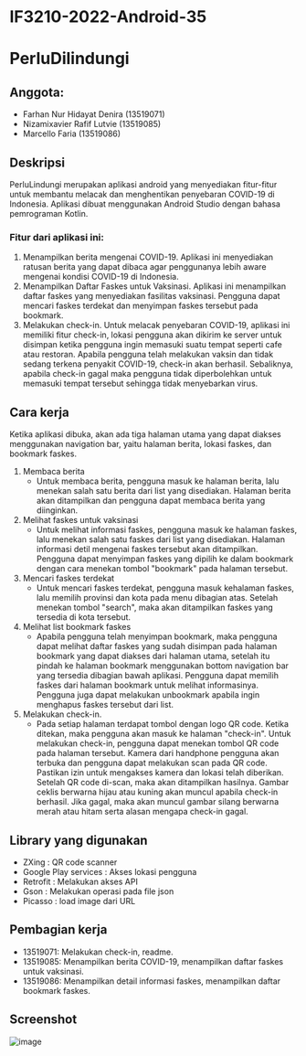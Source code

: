 # IF3210-2022-Android-35
# PerluDilindungi
## Anggota:
- Farhan Nur Hidayat Denira (13519071)
- Nizamixavier Rafif Lutvie (13519085)
- Marcello Faria            (13519086)

## Deskripsi
PerluLindungi merupakan aplikasi android yang menyediakan fitur-fitur untuk membantu melacak dan menghentikan penyebaran COVID-19 di Indonesia. Aplikasi dibuat menggunakan Android Studio dengan bahasa pemrograman Kotlin.
### Fitur dari aplikasi ini:
1. Menampilkan berita mengenai COVID-19. Aplikasi ini menyediakan ratusan berita yang dapat dibaca agar 
penggunanya lebih aware mengenai kondisi COVID-19 di Indonesia.
2. Menampilkan Daftar Faskes untuk Vaksinasi. Aplikasi ini menampilkan daftar faskes yang menyediakan fasilitas
vaksinasi. Pengguna dapat mencari faskes terdekat dan menyimpan faskes tersebut pada bookmark. 
3. Melakukan check-in. Untuk melacak penyebaran COVID-19, aplikasi ini memiliki fitur check-in, lokasi pengguna
akan dikirim ke server untuk disimpan ketika pengguna ingin memasuki suatu tempat seperti cafe atau restoran. 
Apabila pengguna telah melakukan vaksin dan tidak sedang terkena penyakit COVID-19, check-in akan berhasil.
Sebaliknya, apabila check-in gagal maka pengguna tidak diperbolehkan untuk memasuki tempat tersebut sehingga
tidak menyebarkan virus.

## Cara kerja
Ketika aplikasi dibuka, akan ada tiga halaman utama yang dapat diakses menggunakan navigation bar, yaitu halaman berita, lokasi faskes, dan bookmark faskes. 
1. Membaca berita
    - Untuk membaca berita, pengguna masuk ke halaman berita, lalu menekan salah satu berita dari list yang disediakan. Halaman berita akan ditampilkan dan pengguna dapat membaca berita yang diinginkan.
2. Melihat faskes untuk vaksinasi
    - Untuk melihat informasi faskes, pengguna masuk ke halaman faskes, lalu menekan salah satu faskes dari list yang disediakan. Halaman informasi detil mengenai faskes tersebut akan ditampilkan. Pengguna dapat menyimpan faskes yang dipilih ke dalam bookmark dengan cara menekan tombol "bookmark" pada halaman tersebut.
3. Mencari faskes terdekat
    - Untuk mencari faskes terdekat, pengguna masuk kehalaman faskes, lalu memilih provinsi dan kota pada menu dibagian atas. Setelah menekan tombol "search", maka akan ditampilkan faskes yang tersedia di kota tersebut.
4. Melihat list bookmark faskes
    - Apabila pengguna telah menyimpan bookmark, maka pengguna dapat melihat daftar faskes yang sudah disimpan pada halaman bookmark yang dapat diakses dari halaman utama, setelah itu pindah ke halaman bookmark menggunakan bottom navigation bar yang tersedia dibagian bawah aplikasi. Pengguna dapat memilih faskes dari halaman bookmark untuk melihat informasinya. Pengguna juga dapat melakukan unbookmark apabila ingin menghapus faskes tersebut dari list.
5. Melakukan check-in.
    - Pada setiap halaman terdapat tombol dengan logo QR code. Ketika ditekan, maka pengguna akan masuk ke halaman "check-in". Untuk melakukan check-in, pengguna dapat menekan tombol QR code pada halaman tersebut. Kamera dari handphone pengguna akan terbuka dan pengguna dapat melakukan scan pada QR code. Pastikan izin untuk mengakses kamera dan lokasi telah diberikan. Setelah QR code di-scan, maka akan ditampilkan hasilnya. Gambar ceklis berwarna hijau atau kuning akan muncul apabila check-in berhasil. Jika gagal, maka akan muncul gambar silang berwarna merah atau hitam serta alasan mengapa check-in gagal. 

## Library yang digunakan
- ZXing                 : QR code scanner
- Google Play services  : Akses lokasi pengguna
- Retrofit              : Melakukan akses API
- Gson                  : Melakukan operasi pada file json
- Picasso               : load image dari URL

## Pembagian kerja
- 13519071: Melakukan check-in, readme.
- 13519085: Menampilkan berita COVID-19, menampilkan daftar faskes untuk vaksinasi.
- 13519086: Menampilkan detail informasi faskes, menampilkan daftar bookmark faskes.

## Screenshot
![image](https://gitlab.informatika.org/farhandenira/if3210-2022-android-35/-/blob/main/screenshot/318812.jpg)

